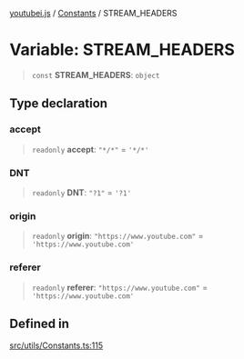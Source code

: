 [youtubei.js](../../../README.md) / [Constants](../README.md) / STREAM\_HEADERS

# Variable: STREAM\_HEADERS

> `const` **STREAM\_HEADERS**: `object`

## Type declaration

### accept

> `readonly` **accept**: `"*/*"` = `'*/*'`

### DNT

> `readonly` **DNT**: `"?1"` = `'?1'`

### origin

> `readonly` **origin**: `"https://www.youtube.com"` = `'https://www.youtube.com'`

### referer

> `readonly` **referer**: `"https://www.youtube.com"` = `'https://www.youtube.com'`

## Defined in

[src/utils/Constants.ts:115](https://github.com/LuanRT/YouTube.js/blob/e1650e12979e68b9546bc63989f86b651960a10a/src/utils/Constants.ts#L115)
